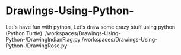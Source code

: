 # Drawings-Using-Python-
Let's have fun with python, Let's draw some crazy stuff using python (Python Turtle).
/workspaces/Drawings-Using-Python-/DrawingIndianFlag.py
/workspaces/Drawings-Using-Python-/DrawingRose.py

